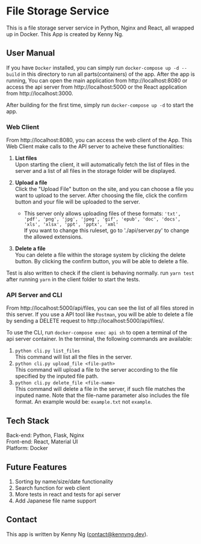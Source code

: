 # File Storage Service

This is a file storage server service in Python, Nginx and React, all wrapped up in Docker. This App is created by Kenny Ng.

## User Manual

If you have `Docker` installed, you can simply run `docker-compose up -d --build` in this directory to run all parts(containers) of the app. After the app is running, You can open the main application from http://localhost:8080 or access the api server from http://localhost:5000 or the React application from http://localhost:3000.

After building for the first time, simply run `docker-compose up -d` to start the app.

### Web Client

From http://localhost:8080, you can access the web client of the App.
This Web Client make calls to the API server to acheive these functionalities:

1. <b>List files</b><br/>
   Upon starting the client, it will automatically fetch the list of files in the server and a list of all files
   in the storage folder will be displayed.

2. <b>Upload a file</b><br/>
   Click the "Upload File" button on the site, and you can choose a file you want to upload to the server.
   After choosing the file, click the confirm button and your file will be uploaded to the server.

   - This server only allows uploading files of these formats:
     `'txt', 'pdf', 'png', 'jpg', 'jpeg', 'gif', 'epub', 'doc', 'docs', 'xls', 'xlsx', 'ppt', 'pptx', 'xml'`</br>
     If you want to change this ruleset, go to './api/server.py' to change the allowed extensions.

3. <b>Delete a file</b><br/>
   You can delete a file within the storage system by clicking the delete button. By clicking the confirm button, you will be able to delete a file.

Test is also written to check if the client is behaving normally. run `yarn test` after running `yarn` in the client folder to start the tests.

### API Server and CLI

From http://localhost:5000/api/files, you can see the list of all files stored in this server.
If you use a API tool like `Postman`, you will be able to delete a file by sending a DELETE request to http://localhost:5000/api/files/<filename>.

To use the CLI, run `docker-compose exec api sh` to open a terminal of the api server container.
In the terminal, the following commands are available:

1. `python cli.py list_files` </br>
   This command will list all the files in the server.
2. `python cli.py upload_file <file-path>` </br>
   This command will upload a file to the server according to the file specified by the inputed file path.
3. `python cli.py delete_file <file-name>` </br>
   This command will delete a file in the server, if such file matches the inputed name. Note that the file-name parameter also includes the file format. An example would be: `example.txt` not `example`.

## Tech Stack

Back-end: Python, Flask, Nginx </br>
Front-end: React, Material UI </br>
Platform: Docker

## Future Features

1.  Sorting by name/size/date functionality
2.  Search function for web client
3.  More tests in react and tests for api server
4.  Add Japanese file name support

## Contact

This app is written by Kenny Ng (contact@kennyng.dev).

